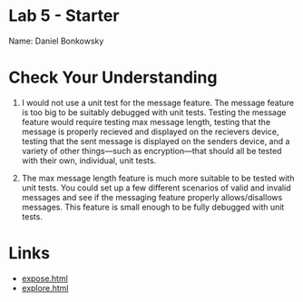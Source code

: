 # Lab 5 - Starter
Name: Daniel Bonkowsky

# Check Your Understanding
1. I would not use a unit test for the message feature. The message feature is 
too big to be suitably debugged with unit tests. Testing the message feature
would require testing max message length, testing that the message is properly
recieved and displayed on the recievers device, testing that the sent message is
displayed on the senders device, and a variety of other things—such as
encryption—that should all be tested with their own, individual, unit tests.

2. The max message length feature is much more suitable to be tested with unit
tests. You could set up a few different scenarios of valid and invalid messages
and see if the messaging feature properly allows/disallows messages. This
feature is small enough to be fully debugged with unit tests.

# Links
- [expose.html](https://danielbonkowsky.github.io/Lab5_Starter/expose.html)
- [explore.html](https://danielbonkowsky.github.io/Lab5_Starter/explore.html)
